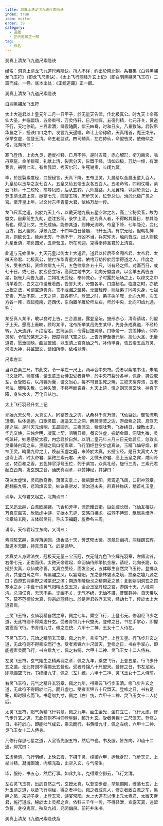 ```yaml
---
title: 洞真上清龙飞九道尺素隐诀
index: true
icon: editor
order: 39
category:
  - 道藏
  - 正统道藏正一部
tag:
  - 佚名
---
```


洞真上清龙飞九道尺素隐诀  

经名：洞真上清龙飞九道尺素隐诀。撰人不详，约出於南北朝。系纂集《白羽黑翮龙飞玉符》（即龙飞尺素诀）、《太上飞行羽经升玄上记》（即白羽黑翮灵飞玉符）二篇而成。一卷。底本出处：《正统道藏》正一部。  

洞真上清龙飞九道尺素隐诀  

白羽黑翮龙飞玉符  

太上大道君以上皇元年二月一日甲子，於无量天告盟，传北极真公。时九天上帝高仙大圣，并临盟场，五帝束带，万灵侍轩，日月吐晖，五宿列精，七元开关，黄道不行，天地停玑，三界肃清，绛霞随荫，紫云四骞，时和日庆，八景敷陈。君裂帛华晨之下，授诀口口之中，发言九天遥唱，命讳上帝称欣，天真稽首，魔王束形，保举玄虚，位登玉清。命五老监试，四司辅真，左右侍仙，命盟告灵，依俯仰之格，北向祝曰：  

寒飞登场，上命九灵，运度推移，日月不停，是时吉晨，赤心解形，衔刀南宫，噏丹寒庭，金羊银雁，礼献上清，裂素分天，告盟于经，请如四极，万劫一倾，有泄我言，祸罚七玄，有负我盟，考灭尔形，生死谢责，长闭九冥。  

毕，於是裂素度经，口授秘言，天真下降，五帝卫灵，九晨给以金晨玉童九百人，九皇给以玉华之女七百人，五皇又给五帝玉女各五百人。五老命驾，四司仗幡，紫云飞軿，十二琼轮，前导凤歌，后从玄钧，六师启路，九龙翼辕，以迎於真公，上登玉清北晨上宫，遨宴七元，回旋五宿，历步天关，位登总仙，治於北极广灵之宫。至开皇上年，以文付东华青童大君，依格万劫一传。  

龙飞尺素之道，出於九天上帝，以戴天地九晨五星空常之名，高上宝秘灵音，故为盟文。自非前生九劫，逆注玄简，录字上清，应为真人者，不得盻其篇目，参其隐音也。得见此文，生死成仙。能修其道，则神光流映，帝皇下降，七年隐沦，变化百方，出入幽冥，浮景九空，十四年白日登晨，飞升玉清。有宗无经，但朝礼神真，则致长生，延寿无穷，千祸不干，万凶不当，兵灾殄灭，触向皆成，出入则致九星垂荫，项负圆光，五帝营卫，所在司迎，克得奉侍圣君於上清宫。  

此道与元始俱生，九天元皇以传太上大道君，道君以传后圣金阙帝君、太帝君、太微天帝君、北极真公，使付东华青童大君。依格万劫传於后学得道之人。传度之法，受者依科，资绛纹缯九十尺，五色纹缯各五十尺，诣有经之师。对斋百日，或七十日，或七日，於玄岳立坛，高寂之地书文，北向分盟度诀。以金羊五两告五星，银雁九两告九晨，二物礼天受经，奉师效心。子时露於坛场之上，以绛文之巾请羊着东，白文之巾请雁着西，告誓九天，分盟各半，口度秘名。临度之时，亦依上祝之法，可谓宝道贵真，誓不泄漏之盟矣。无盟轻传，师及弟子同考灭身，七祖充责，万劫不原。上天之禁，宜各审详。登盟之时，弟子执羊雁，北向九拜，次五方各一拜，西起竟南，还西伏，东向置羊雁於师左右，师於中央，北向叩齿九通，称：  

某岳真人某甲，敢以良时上吉，三合嘉晨，露登皇坛，披形赤心，清斋请瑞，列盟于上天，愿高上垂映，顾盻某甲，北帝所举某岳先生某甲，先身永成真道，不经轮转，九天流祚，不绝宿名，玄简运禀，令得目披洞章，口咏帝一，贪羡神仙，仰希灵契，令辄於某天之中，授度羽章飞空之诀，上告万帝至极元皇、高仙大圣、无量道君，愿垂回映，曲监盟诚，以玉清上宫真仙之气，补侍甲身，告五帝五岳万灵、河海大神，共监盟文，请如所奏，依格以传。  

尺素左半  

当以白素三尺，书此文，令一半左一尺上，两半合中央符。受者以紫笔书讳，朱笔书文及符。师度讳，请玉童玉女侍卫受者身毕，於中央符裂分各半，佩身，男受取左，女受取右，以丹锦为囊，请文当心。每不可冒生死之殗，三犯天宿奔溃，五老号泣，魂精失散，亡神失魄，不移年而丧身。九天上禁，慎之则天灵玄映，神真下降，身生水火，万化自从也。  

太上飞行羽经升玄上记  

元始九天父母、太真丈人，同宴景龙之舆，从桑林千真万骑，飞仙巨虬，御轮流电迅烟，纵体适运，口歌灵篇，逍遥玄丘之洞，解憩清波之边，游盘紫之馆，息驾无崖之端。是时天元焕明，五晨回光，三素流云，紫烟吐芳，飞香绕日，馥散太无，华光交焕，三烛合明，凝真上契，咀嚼日根，餐玄注虚，披朗金章，洞啸九微，灵畅琼轩，妙思感於太寂，内念启於自然。以明上皇元年三月三日元始启旦，忽致玄灵垂降白鸾之车，黑翮之凤口衔素章，飞行羽经登空步虚真诀，玉精飞仙导烟，群神卫灵，晻霭九霄之上，焕赫玉虚之庭，来降於太真，玄授宝经。是日太真丈人方退斋上清，时太帝君、紫微三素元君、天帝、太微天帝君、高上玉皇之宾，咸同降坐，焚百和之香，五色神官浮号玉位，列于紫宫，众真礼经，旋行三周，三素元君起立西向，发玄朗之音，诵庆真羽章，以赞神经，其辞曰：  

蔼沫太虚馆，灵风散奇香。萧萧玄景上，微飙翼太阳。素鸾迅飞凤，口衔神羽章。翻翻振九霄，悲鸣焕玄梁。妙诀乘空发，清治道未央。群真并称庆，稽首礼玉皇。  

诵毕。太帝君又起立，北向诵曰：  

玄凤迅云翮，白鸾欣踌躇。飞香和芳华，流景耀云衢。巨虬控长辔，飞仙互相扶。万真庆嘉吉，欣凤虚中游。元始本无迹，玄感自相求。振羽不待驾，飘飘乘烟浮。宝章综玄刚，五体御灵符。称庆卫福庭，旋香各三周。  

诵毕。天帝君起立东向，又谓曰：  

素羽斑玄翮，乘浮落运回。流香溢十天，芳芝郁太微。灵章启幽机，羽经朗玄辉。至道本无赜，持真景自飞。於是诵毕。  

太真丈人身建法衣，冠极天无量三宝玉冠，衣无缝九色飞空辉光羽章，左佩流铃，右带七元，正南而伏。太微天帝君起，命羽仙侍郎擎执金桉，请经，北向长跪，以授於太真，众仙咸称善。太真立受经，面发金光，五体即生自然灵飞玉符。登携众真，共登白鸾之车，驾黑翮之凤，以宴常阳。东之豪林碧水之境，扶桑之墟九源之口；西游玄羽素野之域蒙汜之滨；南造朱陵极炎之精南夏之邑；北到朔阴洞玄之馆寒水之乡；中盘十绝黄气阳精太玄玉京，金台玉室丹琼之宫，游朗十天，八域洞清。总领亿真，无天不系，无幽不关，无气不统，无仙不摄，普御群神，自天帝以下，莫不范德於太真，仰宗於羽经也。於是帝君各浮玄宫，经劫七千，传於太上大道君焉。  

上灵飞玉符，玄仙羽精自然之章，佩之七年，乘空飞行，上登七元。修羽经飞步之道，无此符则不得乘虚升玄。受者青锦九十尺盟天。登修之日，书左手掌心，即握碧霞而飞行。书青缯九寸，佩之左统，六甲十二神、玉女十二人侍左。  

下灵飞玉符，元始之精羽玄玉章，佩之九年，乘空飞行，上登五星。行飞步升玄之道，无此符则不得乘空而行也。受者素锦六十尺盟天。登修之日，书右手掌心，即能握素灵而飞行。书白缯九寸，佩之右统，六甲十二神、灵飞玉女十二人侍右。  

左灵飞玉符，玄气始生之精素羽之章，佩之九年，乘空飞行，上登五星。行飞步升玄之道，无此符则不得蹑云玄登也。受者丹锦八十尺盟天。登修之日，书左足跖，即能蹑空飞行。书绛缯九寸，佩之〔左〕统，六甲十二神、灵飞玉女十二人侍前。  

右灵飞玉符，元气之精升玄羽章，佩之九年，得乘云飞行步玉清。修飞步升玄之道，无此符不得蹑於七元，而升虚也。受者玄锦五十尺盟天。登修之日，书右足跖，即时蹑玄而飞。书皂缯九寸，佩之〔右〕统，六甲十二神、灵飞玉女十二人侍后。  

太灵飞玉符，阳气黄精飞行羽章，佩之九年，面生金光，坐在立亡，飞行太虚。修飞步升玄之道，无此符则不得仰登皇魁，超升九玄。受者黄锦十二尺盟天。登修之日，书符於心，即能吐气成云，乘云而行。书黄缯九寸，佩之左统，六甲十二神、灵飞玉女十二人侍身。  

凡修行存思七星之道，入室皆先服五符，然后书也。书及服，皆东向，叩齿十二通，仰咒曰：  

玄虚紫清，飞行羽经，上映云霞，下摄千灵，控御六甲，运我身形，飞步天元，上举斗精，凝魂固魄，内填充盈，出空入玄，与气常生。  

毕，服符，书五心，然后行事。如此九年，克得乘空御云，飞行太清。  

左右灵飞玉符，出於自然之气，玄授太真，以登空步虚，举魁蹑刚，缠落七玄，上升玉清之道，以备飞行羽经，得之者神仙，佩之者成真人，修之者致白鸾之车，黑翮之凤，来迎子身，上登玉宫，游宴常阳。太上大道君以传上元太素君、太微天帝君，施行道成，秘於太上灵都之宫。依科三千年一传，不得轻泄，宣露天真，违盟负誓，身役鬼官，殃及九祖，充闭幽泉。前符并朱书。  

洞真上清龙飞九道尺素隐诀竟  
